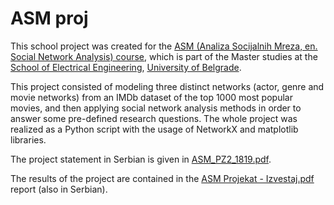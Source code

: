 # ASM proj

This school project was created for the [ASM (Analiza Socijalnih Mreza, en. Social Network Analysis) course][asm], 
which is part of the Master studies at the [School of Electrical Engineering][school], [University of Belgrade][uni].

This project consisted of modeling three distinct networks (actor, genre and movie networks) from an IMDb dataset of the top 1000 most popular movies, and then applying social network analysis methods in order to answer some pre-defined research questions. The whole project was realized as a Python script with the usage of NetworkX and matplotlib libraries.

The project statement in Serbian is given in [ASM_PZ2_1819.pdf][statement].

The results of the project are contained in the [ASM Projekat - Izvestaj.pdf][report] report (also in Serbian).

[asm]: http://rti.etf.bg.ac.rs/rti/ms1asm/
[school]: https://www.etf.bg.ac.rs/
[uni]: https://www.bg.ac.rs/
[statement]: ./ASM_PZ2_1819.pdf
[report]: ./ASM%20Projekat%20-%20Izvestaj.pdf

